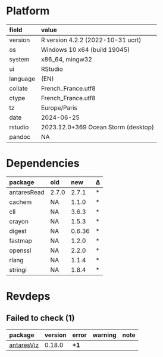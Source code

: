 # Platform

|field    |value                               |
|:--------|:-----------------------------------|
|version  |R version 4.2.2 (2022-10-31 ucrt)   |
|os       |Windows 10 x64 (build 19045)        |
|system   |x86_64, mingw32                     |
|ui       |RStudio                             |
|language |(EN)                                |
|collate  |French_France.utf8                  |
|ctype    |French_France.utf8                  |
|tz       |Europe/Paris                        |
|date     |2024-06-25                          |
|rstudio  |2023.12.0+369 Ocean Storm (desktop) |
|pandoc   |NA                                  |

# Dependencies

|package     |old   |new    |Δ  |
|:-----------|:-----|:------|:--|
|antaresRead |2.7.0 |2.7.1  |*  |
|cachem      |NA    |1.1.0  |*  |
|cli         |NA    |3.6.3  |*  |
|crayon      |NA    |1.5.3  |*  |
|digest      |NA    |0.6.36 |*  |
|fastmap     |NA    |1.2.0  |*  |
|openssl     |NA    |2.2.0  |*  |
|rlang       |NA    |1.1.4  |*  |
|stringi     |NA    |1.8.4  |*  |

# Revdeps

## Failed to check (1)

|package    |version |error  |warning |note |
|:----------|:-------|:------|:-------|:----|
|[antaresViz](failures.md#antaresviz)|0.18.0  |__+1__ |        |     |

